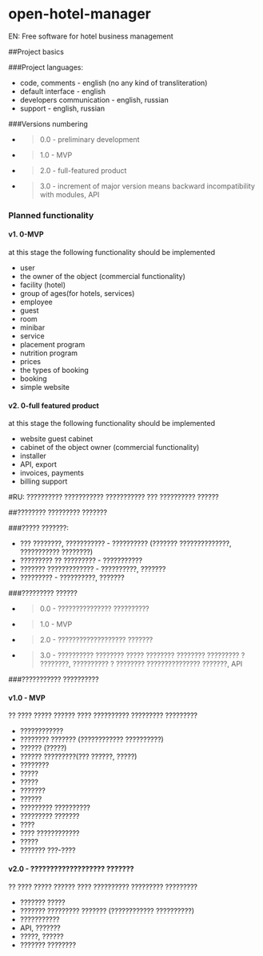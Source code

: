 # open-hotel-manager
EN: Free software for hotel business management

##Project basics

###Project languages:
* code, comments - english (no any kind of transliteration)
* default interface - english
* developers communication - english, russian
* support - english, russian

###Versions numbering
* >0.0 - preliminary development
* >1.0 - MVP
* >2.0 - full-featured product
* >3.0 - increment of major version means backward incompatibility with modules, API

### Planned functionality

#### v1. 0-MVP
at this stage the following functionality should be implemented
* user
* the owner of the object (commercial functionality)
* facility (hotel)
* group of ages(for hotels, services)
* employee
* guest
* room
* minibar
* service
* placement program
* nutrition program
* prices
* the types of booking
* booking
* simple website

#### v2. 0-full featured product
at this stage the following functionality should be implemented
* website guest cabinet
* cabinet of the object owner (commercial functionality)
* installer
* API, export
* invoices, payments
* billing support



#RU: ?????????? ??????????? ??????????? ??? ?????????? ??????

##???????? ????????? ???????

###????? ???????:
* ??? ????????, ??????????? - ?????????? (??????? ??????????????, ??????????? ????????)
* ????????? ?? ????????? - ???????????
* ??????? ????????????? - ??????????, ???????
* ????????? - ??????????, ???????

###????????? ??????
* >0.0 - ??????????????? ??????????
* >1.0 - MVP
* >2.0 - ??????????????????? ???????
* >3.0 - ?????????? ???????? ????? ???????? ???????? ????????? ? ????????, ?????????? ? ???????? ??????????????? ???????, API

###??????????? ??????????

#### v1.0 - MVP
?? ???? ????? ?????? ???? ?????????? ????????? ?????????
* ????????????
* ???????? ??????? (???????????? ??????????)
* ?????? (?????)
* ?????? ?????????(??? ??????, ?????)
* ????????
* ?????
* ?????
* ???????
* ??????
* ????????? ??????????
* ????????? ???????
* ????
* ???? ????????????
* ?????
* ??????? ???-????

#### v2.0 - ??????????????????? ???????
?? ???? ????? ?????? ???? ?????????? ????????? ?????????
* ??????? ?????
* ??????? ????????? ??????? (???????????? ??????????)
* ???????????
* API, ???????
* ?????, ??????
* ??????? ????????
